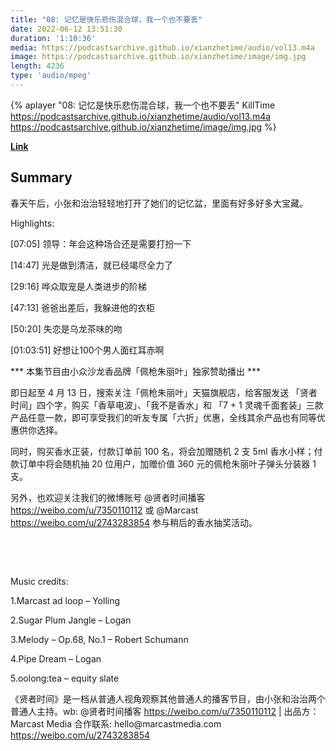 ```yaml
---
title: "08: 记忆是快乐悲伤混合球，我一个也不要丢"
date: 2022-06-12 13:51:30
duration: '1:10:36'
media: https://podcastsarchive.github.io/xianzhetime/audio/vol13.m4a
image: https://podcastsarchive.github.io/xianzhetime/image/img.jpg
length: 4236
type: 'audio/mpeg'
---
```


{% aplayer "08: 记忆是快乐悲伤混合球，我一个也不要丢" KillTime  https://podcastsarchive.github.io/xianzhetime/audio/vol13.m4a https://podcastsarchive.github.io/xianzhetime/image/img.jpg %}

**[Link](https://www.xiaoyuzhoufm.com/episode/6062f5093bdce47be7e077cc)**

## Summary
<p >春天午后，小张和治治轻轻地打开了她们的记忆盆，里面有好多好多大宝藏。</p><p >Highlights:</p><p >[07:05] 领导：年会这种场合还是需要打扮一下</p><p >[14:47] 光是做到清洁，就已经竭尽全力了</p><p >[29:16] 哗众取宠是人类进步的阶梯</p><p >[47:13] 爸爸出差后，我躲进他的衣柜</p><p >[50:20] 失恋是乌龙茶味的吻</p><p >[01:03:51] 好想让100个男人面红耳赤啊</p><p >*** 本集节目由小众沙龙香品牌「佩枪朱丽叶」独家赞助播出 ***</p><p >即日起至 4 月 13 日，搜索关注「佩枪朱丽叶」天猫旗舰店，给客服发送 「贤者时间」四个字，购买「香草电波」、「我不是香水」和 「7 + 1 灵魂千面套装」三款产品任意一款，即可享受我们的听友专属「六折」优惠，全线其余产品也有同等优惠供你选择。</p><p >同时，购买香水正装，付款订单前 100 名，将会加赠随机 2 支 5ml 香水小样；付款订单中将会随机抽 20 位用户，加赠价值 360 元的佩枪朱丽叶子弹头分装器 1 支。</p><p >另外，也欢迎关注我们的微博账号 @贤者时间播客 <a href="https://www.xiaoyuzhoufm.com/episode/undefined"  target="_blank">https://weibo.com/u/7350110112</a> 或 @Marcast <a href="https://www.xiaoyuzhoufm.com/episode/undefined"  target="_blank">https://weibo.com/u/2743283854</a> 参与稍后的香水抽奖活动。</p><p >&nbsp;<br /><img alt="" src="http://imagev2.xmcdn.com/storages/d011-audiofreehighqps/07/04/CMCoOSYEOLSqAAhYZgCYd6DU.jpg!op_type=4&amp;device_type=ios&amp;upload_type=attachment&amp;name=mobile_large" /></p><span><br /></span><p >Music credits:</p><p >1.Marcast ad loop – Yolling</p><p >2.Sugar Plum Jangle – Logan</p><p >3.Melody – Op.68, No.1 – Robert Schumann</p><p >4.Pipe Dream – Logan</p><p >5.oolong:tea – equity slate</p><p >《贤者时间》是一档从普通人视角观察其他普通人的播客节目，由小张和治治两个普通人主持。wb: @贤者时间播客 <a href="https://www.xiaoyuzhoufm.com/episode/undefined"  target="_blank">https://weibo.com/u/7350110112</a> | 出品方：Marcast Media 合作联系: hello@marcastmedia.com <a href="https://www.xiaoyuzhoufm.com/episode/undefined"  target="_blank">https://weibo.com/u/2743283854</a></p><span><br /></span><br />
    